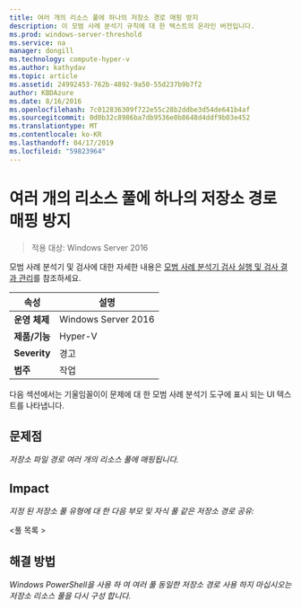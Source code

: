```yaml
---
title: 여러 개의 리소스 풀에 하나의 저장소 경로 매핑 방지
description: 이 모범 사례 분석기 규칙에 대 한 텍스트의 온라인 버전입니다.
ms.prod: windows-server-threshold
ms.service: na
manager: dongill
ms.technology: compute-hyper-v
ms.author: kathydav
ms.topic: article
ms.assetid: 24992453-762b-4892-9a50-55d237b9b7f2
author: KBDAzure
ms.date: 8/16/2016
ms.openlocfilehash: 7c012836309f722e55c28b2ddbe3d54de641b4af
ms.sourcegitcommit: 0d0b32c8986ba7db9536e0b8648d4ddf9b03e452
ms.translationtype: MT
ms.contentlocale: ko-KR
ms.lasthandoff: 04/17/2019
ms.locfileid: "59823964"
---
```

# <a name="avoid-mapping-one-storage-path-to-multiple-resource-pools"></a>여러 개의 리소스 풀에 하나의 저장소 경로 매핑 방지

>적용 대상: Windows Server 2016

모범 사례 분석기 및 검사에 대한 자세한 내용은 [모범 사례 분석기 검사 실행 및 검사 결과 관리](https://go.microsoft.com/fwlink/p/?LinkID=223177)를 참조하세요.  
  
|속성|설명|  
|-|-|  
|**운영 체제**|Windows Server 2016|  
|**제품/기능**|Hyper-V|  
|**Severity**|경고|  
|**범주**|작업|  
  
다음 섹션에서는 기울임꼴이이 문제에 대 한 모범 사례 분석기 도구에 표시 되는 UI 텍스트를 나타냅니다.
  
## <a name="issue"></a>**문제점**  
*저장소 파일 경로 여러 개의 리소스 풀에 매핑됩니다.*  
  
## <a name="impact"></a>**Impact**  
*지정 된 저장소 풀 유형에 대 한 다음 부모 및 자식 풀 같은 저장소 경로 공유:*  
  
\<풀 목록 >  
  
## <a name="resolution"></a>**해결 방법**  
*Windows PowerShell을 사용 하 여 여러 풀 동일한 저장소 경로 사용 하지 마십시오는 저장소 리소스 풀을 다시 구성 합니다.*  
  


